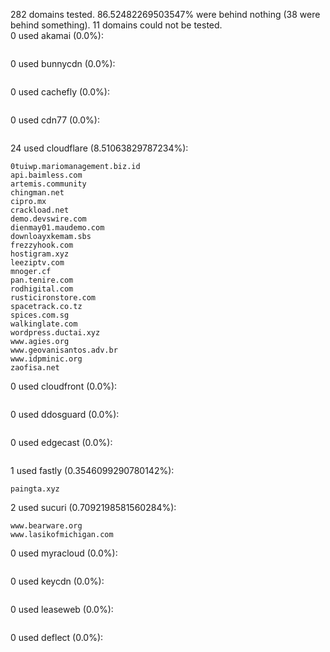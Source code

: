 282 domains tested. 86.52482269503547% were behind nothing (38 were behind something). 11 domains could not be tested.<br>
0 used akamai (0.0%):
```

```

0 used bunnycdn (0.0%):
```

```

0 used cachefly (0.0%):
```

```

0 used cdn77 (0.0%):
```

```

24 used cloudflare (8.51063829787234%):
```
0tuiwp.mariomanagement.biz.id
api.baimless.com
artemis.community
chingman.net
cipro.mx
crackload.net
demo.devswire.com
dienmay01.maudemo.com
downloayxkemam.sbs
frezzyhook.com
hostigram.xyz
leeziptv.com
mnoger.cf
pan.tenire.com
rodhigital.com
rusticironstore.com
spacetrack.co.tz
spices.com.sg
walkinglate.com
wordpress.ductai.xyz
www.agies.org
www.geovanisantos.adv.br
www.idpminic.org
zaofisa.net
```

0 used cloudfront (0.0%):
```

```

0 used ddosguard (0.0%):
```

```

0 used edgecast (0.0%):
```

```

1 used fastly (0.3546099290780142%):
```
paingta.xyz
```

2 used sucuri (0.7092198581560284%):
```
www.bearware.org
www.lasikofmichigan.com
```

0 used myracloud (0.0%):
```

```

0 used keycdn (0.0%):
```

```

0 used leaseweb (0.0%):
```

```

0 used deflect (0.0%):
```

```
